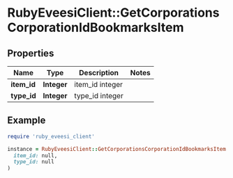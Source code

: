 # RubyEveesiClient::GetCorporationsCorporationIdBookmarksItem

## Properties

| Name | Type | Description | Notes |
| ---- | ---- | ----------- | ----- |
| **item_id** | **Integer** | item_id integer |  |
| **type_id** | **Integer** | type_id integer |  |

## Example

```ruby
require 'ruby_eveesi_client'

instance = RubyEveesiClient::GetCorporationsCorporationIdBookmarksItem.new(
  item_id: null,
  type_id: null
)
```

